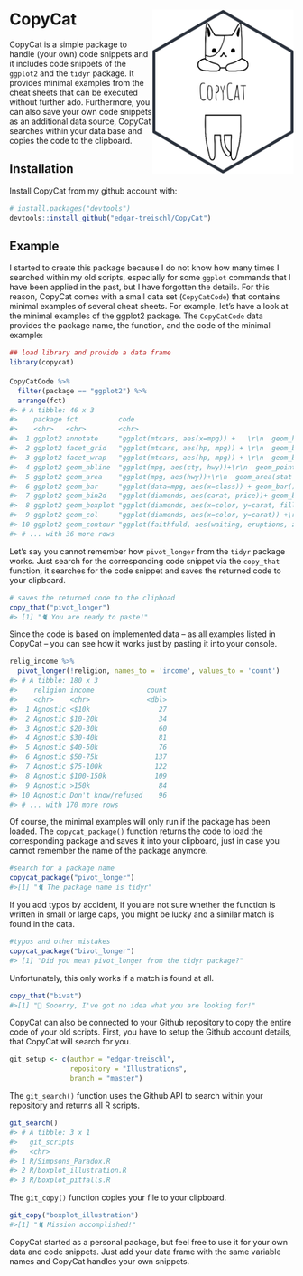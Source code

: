 
<!-- README.md is generated from README.Rmd. Please edit that file -->

# CopyCat <img src="man/figures/sticker.png" align="right" width="250/"/>

<!-- badges: start -->
<!-- badges: end -->

CopyCat is a simple package to handle (your own) code snippets and it
includes code snippets of the `ggplot2` and the `tidyr` package. It
provides minimal examples from the cheat sheets that can be executed
without further ado. Furthermore, you can also save your own code
snippets as an additional data source, CopyCat searches within your data
base and copies the code to the clipboard.

## Installation

Install CopyCat from my github account with:

``` r
# install.packages("devtools")
devtools::install_github("edgar-treischl/CopyCat")
```

## Example

I started to create this package because I do not know how many times I
searched within my old scripts, especially for some `ggplot` commands
that I have been applied in the past, but I have forgotten the details.
For this reason, CopyCat comes with a small data set (`CopyCatCode`)
that contains minimal examples of several cheat sheets. For example,
let’s have a look at the minimal examples of the ggplot2 package. The
`CopyCatCode` data provides the package name, the function, and the code
of the minimal example:

``` r
## load library and provide a data frame 
library(copycat)

CopyCatCode %>% 
  filter(package == "ggplot2") %>% 
  arrange(fct)
#> # A tibble: 46 x 3
#>    package fct          code                                                    
#>    <chr>   <chr>        <chr>                                                   
#>  1 ggplot2 annotate     "ggplot(mtcars, aes(x=mpg)) +   \r\n  geom_histogram(co~
#>  2 ggplot2 facet_grid   "ggplot(mtcars, aes(hp, mpg)) + \r\n  geom_blank() + \r~
#>  3 ggplot2 facet_wrap   "ggplot(mtcars, aes(hp, mpg)) + \r\n  geom_blank() + \r~
#>  4 ggplot2 geom_abline  "ggplot(mpg, aes(cty, hwy))+\r\n  geom_point()+\r\n  ge~
#>  5 ggplot2 geom_area    "ggplot(mpg, aes(hwy))+\r\n  geom_area(stat = \"bin\")" 
#>  6 ggplot2 geom_bar     "ggplot(data=mpg, aes(x=class)) + geom_bar()"           
#>  7 ggplot2 geom_bin2d   "ggplot(diamonds, aes(carat, price))+ geom_bin2d(binwid~
#>  8 ggplot2 geom_boxplot "ggplot(diamonds, aes(x=color, y=carat, fill=color)) +\~
#>  9 ggplot2 geom_col     "ggplot(diamonds, aes(x=color, y=carat)) +\r\n  geom_co~
#> 10 ggplot2 geom_contour "ggplot(faithfuld, aes(waiting, eruptions, z = density)~
#> # ... with 36 more rows
```

Let’s say you cannot remember how `pivot_longer` from the `tidyr`
package works. Just search for the corresponding code snippet via the
`copy_that` function, it searches for the code snippet and saves the
returned code to your clipboard.

``` r
# saves the returned code to the clipboad
copy_that("pivot_longer")
#> [1] "🐈 You are ready to paste!"
```

Since the code is based on implemented data – as all examples listed in
CopyCat – you can see how it works just by pasting it into your console.

``` r
relig_income %>% 
  pivot_longer(!religion, names_to = 'income', values_to = 'count')
#> # A tibble: 180 x 3
#>    religion income             count
#>    <chr>    <chr>              <dbl>
#>  1 Agnostic <$10k                 27
#>  2 Agnostic $10-20k               34
#>  3 Agnostic $20-30k               60
#>  4 Agnostic $30-40k               81
#>  5 Agnostic $40-50k               76
#>  6 Agnostic $50-75k              137
#>  7 Agnostic $75-100k             122
#>  8 Agnostic $100-150k            109
#>  9 Agnostic >150k                 84
#> 10 Agnostic Don't know/refused    96
#> # ... with 170 more rows
```

Of course, the minimal examples will only run if the package has been
loaded. The `copycat_package()` function returns the code to load the
corresponding package and saves it into your clipboard, just in case you
cannot remember the name of the package anymore.

``` r
#search for a package name 
copycat_package("pivot_longer")
#>[1] "🐈 The package name is tidyr"
```

If you add typos by accident, if you are not sure whether the function
is written in small or large caps, you might be lucky and a similar
match is found in the data.

``` r
#typos and other mistakes 
copycat_package("bivot_longer")
#> [1] "Did you mean pivot_longer from the tidyr package?"
```

Unfortunately, this only works if a match is found at all.

``` r
copy_that("bivat")
#>[1] "💩 Sooorry, I've got no idea what you are looking for!"
```

CopyCat can also be connected to your Github repository to copy the
entire code of your old scripts. First, you have to setup the Github
account details, that CopyCat will search for you.

``` r
git_setup <- c(author = "edgar-treischl",
               repository = "Illustrations",
               branch = "master")
```

The `git_search()` function uses the Github API to search within your
repository and returns all R scripts.

``` r
git_search()
#> # A tibble: 3 x 1
#>   git_scripts             
#>   <chr>                   
#> 1 R/Simpsons_Paradox.R    
#> 2 R/boxplot_illustration.R
#> 3 R/boxplot_pitfalls.R
```

The `git_copy()` function copies your file to your clipboard.

``` r
git_copy("boxplot_illustration")
#>[1] "🐈 Mission accomplished!"
```

CopyCat started as a personal package, but feel free to use it for your
own data and code snippets. Just add your data frame with the same
variable names and CopyCat handles your own snippets.
